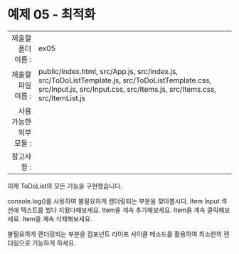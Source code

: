 # 예제 05 - 최적화

|                      |                    |
| --------------------:| ------------------ |
|   제출할 폴더 이름 :     |  ex05              |
|   제출할 파일 이름 :     |  public/index.html, src/App.js, src/index.js, src/ToDoListTemplate.js, src/ToDoListTemplate.css, src/Input.js, src/Input.css, src/Items.js, src/Items.css, src/ItemList.js  |
|   사용 가능한 외부 모듈 : |                    |
|   참고사항 :           |                    |

이제 ToDoList의 모든 기능을 구현했습니다.

console.log()를 사용하여 불필요하게 렌더링되는 부분을 찾아봅시다.
Item Input 섹션에 텍스트를 썼다 지웠다해보세요.
Item을 계속 추가해보세요.
Item을 계속 클릭해보세요.
Item을 계속 삭제해보세요.

불필요하게 렌더링되는 부분을 컴포넌트 라이프 사이클 메소드를 활용하여 최소한의 렌더링으로 기능하게 하세요.
